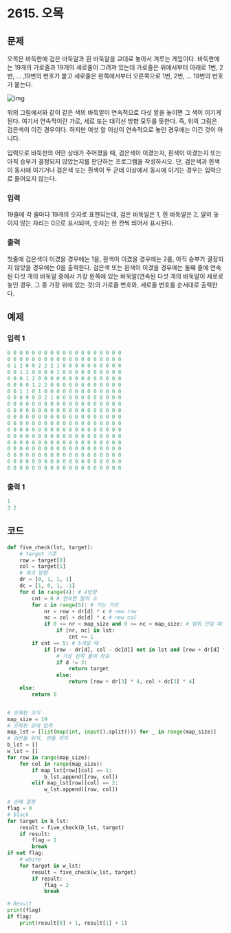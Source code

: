 # 2615. 오목

## 문제

오목은 바둑판에 검은 바둑알과 흰 바둑알을 교대로 놓아서 겨루는 게임이다. 바둑판에는 19개의 가로줄과 19개의 세로줄이 그려져 있는데 가로줄은 위에서부터 아래로 1번, 2번, ... ,19번의 번호가 붙고 세로줄은 왼쪽에서부터 오른쪽으로 1번, 2번, ... 19번의 번호가 붙는다.

![img](https://upload.acmicpc.net/42c87203-247a-49d1-bc63-44397a7184db/-/preview/)

위의 그림에서와 같이 같은 색의 바둑알이 연속적으로 다섯 알을 놓이면 그 색이 이기게 된다. 여기서 연속적이란 가로, 세로 또는 대각선 방향 모두를 뜻한다. 즉, 위의 그림은 검은색이 이긴 경우이다. 하지만 여섯 알 이상이 연속적으로 놓인 경우에는 이긴 것이 아니다.

입력으로 바둑판의 어떤 상태가 주어졌을 때, 검은색이 이겼는지, 흰색이 이겼는지 또는 아직 승부가 결정되지 않았는지를 판단하는 프로그램을 작성하시오. 단, 검은색과 흰색이 동시에 이기거나 검은색 또는 흰색이 두 군데 이상에서 동시에 이기는 경우는 입력으로 들어오지 않는다.



### 입력

19줄에 각 줄마다 19개의 숫자로 표현되는데, 검은 바둑알은 1, 흰 바둑알은 2, 알이 놓이지 않는 자리는 0으로 표시되며, 숫자는 한 칸씩 띄어서 표시된다.

### 출력

첫줄에 검은색이 이겼을 경우에는 1을, 흰색이 이겼을 경우에는 2를, 아직 승부가 결정되지 않았을 경우에는 0을 출력한다. 검은색 또는 흰색이 이겼을 경우에는 둘째 줄에 연속된 다섯 개의 바둑알 중에서 가장 왼쪽에 있는 바둑알(연속된 다섯 개의 바둑알이 세로로 놓인 경우, 그 중 가장 위에 있는 것)의 가로줄 번호와, 세로줄 번호를 순서대로 출력한다.





## 예제

### 입력 1

```python
0 0 0 0 0 0 0 0 0 0 0 0 0 0 0 0 0 0 0
0 0 0 0 0 0 0 0 0 0 0 0 0 0 0 0 0 0 0
0 1 2 0 0 2 2 2 1 0 0 0 0 0 0 0 0 0 0
0 0 1 2 0 0 0 0 1 0 0 0 0 0 0 0 0 0 0
0 0 0 1 2 0 0 0 0 0 0 0 0 0 0 0 0 0 0
0 0 0 0 1 2 2 0 0 0 0 0 0 0 0 0 0 0 0
0 0 1 1 0 1 0 0 0 0 0 0 0 0 0 0 0 0 0
0 0 0 0 0 0 2 1 0 0 0 0 0 0 0 0 0 0 0
0 0 0 0 0 0 0 0 0 0 0 0 0 0 0 0 0 0 0
0 0 0 0 0 0 0 0 0 0 0 0 0 0 0 0 0 0 0
0 0 0 0 0 0 0 0 0 0 0 0 0 0 0 0 0 0 0
0 0 0 0 0 0 0 0 0 0 0 0 0 0 0 0 0 0 0
0 0 0 0 0 0 0 0 0 0 0 0 0 0 0 0 0 0 0
0 0 0 0 0 0 0 0 0 0 0 0 0 0 0 0 0 0 0
0 0 0 0 0 0 0 0 0 0 0 0 0 0 0 0 0 0 0
0 0 0 0 0 0 0 0 0 0 0 0 0 0 0 0 0 0 0
0 0 0 0 0 0 0 0 0 0 0 0 0 0 0 0 0 0 0
0 0 0 0 0 0 0 0 0 0 0 0 0 0 0 0 0 0 0
0 0 0 0 0 0 0 0 0 0 0 0 0 0 0 0 0 0 0
```

### 출력 1

```python
1
3 2
```





## 코드

```python
def five_check(lst, target):
    # target 기준
    row = target[0]
    col = target[1]
    # 체크 방향
    dr = [0, 1, 1, 1]
    dc = [1, 0, 1, -1]
    for d in range(4): # 4방향
        cnt = 0 # 연속한 말의 수
        for c in range(5): # 가는 거리
            nr = row + dr[d] * c # new row
            nc = col + dc[d] * c # new col
            if 0 <= nr < map_size and 0 <= nc < map_size: # 범위 안일 때
                if [nr, nc] in lst:
                    cnt += 1
        if cnt == 5: # 5개일 때
            if [row - dr[d], col - dc[d]] not in lst and [row + dr[d] * 5, col + dc[d] * 5] not in lst: # 6개가 아니면
                # 가장 왼쪽 돌의 좌표
                if d != 3:
                    return target
                else:
                    return [row + dr[3] * 4, col + dc[3] * 4]
    else:
        return 0


# 오목판 크기
map_size = 19
# 오목판 상태 입력
map_lst = [list(map(int, input().split())) for _ in range(map_size)]
# 검은돌 위치, 흰돌 위치
b_lst = []
w_lst = []
for row in range(map_size):
    for col in range(map_size):
        if map_lst[row][col] == 1:
            b_lst.append([row, col])
        elif map_lst[row][col] == 2:
            w_lst.append([row, col])

# 승패 결정
flag = 0
# black
for target in b_lst:
    result = five_check(b_lst, target)
    if result:
        flag = 1
        break
if not flag:
    # white
    for target in w_lst:
        result = five_check(w_lst, target)
        if result:
            flag = 2
            break

# Result
print(flag)
if flag:
    print(result[0] + 1, result[1] + 1)
```
